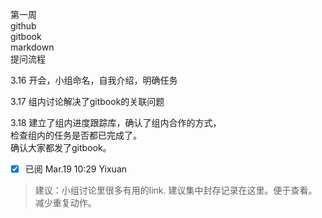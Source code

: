 第一周  
github  
gitbook  
markdown   
提问流程

3.16 开会，小组命名，自我介绍，明确任务  

3.17 组内讨论解决了gitbook的关联问题  

3.18 建立了组内进度跟踪库，确认了组内合作的方式，  
     检查组内的任务是否都已完成了。  
     确认大家都发了gitbook。

- [x] 已阅 Mar.19 10:29 Yixuan

> 建议：小组讨论里很多有用的link. 建议集中封存记录在这里。便于查看。减少重复动作。
